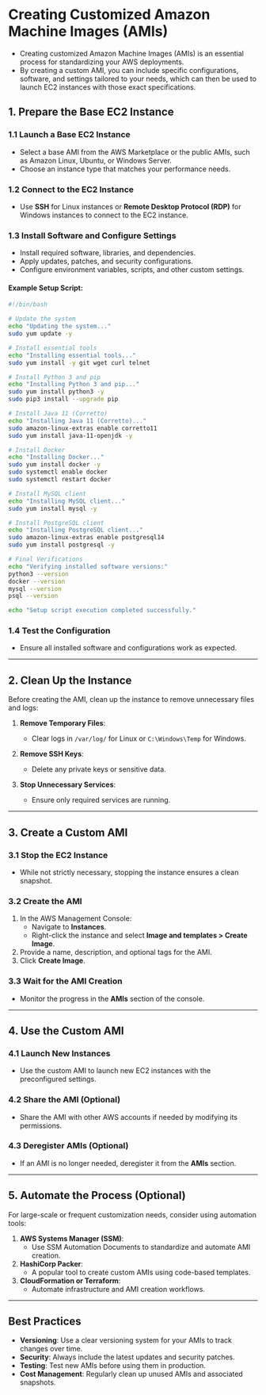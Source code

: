 # Creating Customized Amazon Machine Images (AMIs)

- Creating customized Amazon Machine Images (AMIs) is an essential process for standardizing your AWS deployments.
- By creating a custom AMI, you can include specific configurations, software, and settings tailored to your needs, which can then be used to launch EC2 instances with those exact specifications.

## **1. Prepare the Base EC2 Instance**

### **1.1 Launch a Base EC2 Instance**
- Select a base AMI from the AWS Marketplace or the public AMIs, such as Amazon Linux, Ubuntu, or Windows Server.
- Choose an instance type that matches your performance needs.

### **1.2 Connect to the EC2 Instance**
- Use **SSH** for Linux instances or **Remote Desktop Protocol (RDP)** for Windows instances to connect to the EC2 instance.

### **1.3 Install Software and Configure Settings**
- Install required software, libraries, and dependencies.
- Apply updates, patches, and security configurations.
- Configure environment variables, scripts, and other custom settings.

#### Example Setup Script:
```bash
#!/bin/bash

# Update the system
echo "Updating the system..."
sudo yum update -y

# Install essential tools
echo "Installing essential tools..."
sudo yum install -y git wget curl telnet

# Install Python 3 and pip
echo "Installing Python 3 and pip..."
sudo yum install python3 -y
sudo pip3 install --upgrade pip

# Install Java 11 (Corretto)
echo "Installing Java 11 (Corretto)..."
sudo amazon-linux-extras enable corretto11
sudo yum install java-11-openjdk -y

# Install Docker
echo "Installing Docker..."
sudo yum install docker -y
sudo systemctl enable docker
sudo systemctl restart docker

# Install MySQL client
echo "Installing MySQL client..."
sudo yum install mysql -y

# Install PostgreSQL client
echo "Installing PostgreSQL client..."
sudo amazon-linux-extras enable postgresql14
sudo yum install postgresql -y

# Final Verifications
echo "Verifying installed software versions:"
python3 --version
docker --version
mysql --version
psql --version

echo "Setup script execution completed successfully."
```

### **1.4 Test the Configuration**
- Ensure all installed software and configurations work as expected.

---

## **2. Clean Up the Instance**
Before creating the AMI, clean up the instance to remove unnecessary files and logs:

1. **Remove Temporary Files**:
   - Clear logs in `/var/log/` for Linux or `C:\Windows\Temp` for Windows.

2. **Remove SSH Keys**:
   - Delete any private keys or sensitive data.

3. **Stop Unnecessary Services**:
   - Ensure only required services are running.

---

## **3. Create a Custom AMI**

### **3.1 Stop the EC2 Instance**
- While not strictly necessary, stopping the instance ensures a clean snapshot.

### **3.2 Create the AMI**
1. In the AWS Management Console:
   - Navigate to **Instances**.
   - Right-click the instance and select **Image and templates > Create Image**.
2. Provide a name, description, and optional tags for the AMI.
3. Click **Create Image**.

### **3.3 Wait for the AMI Creation**
- Monitor the progress in the **AMIs** section of the console.

---

## **4. Use the Custom AMI**

### **4.1 Launch New Instances**
- Use the custom AMI to launch new EC2 instances with the preconfigured settings.

### **4.2 Share the AMI (Optional)**
- Share the AMI with other AWS accounts if needed by modifying its permissions.

### **4.3 Deregister AMIs (Optional)**
- If an AMI is no longer needed, deregister it from the **AMIs** section.

---

## **5. Automate the Process (Optional)**
For large-scale or frequent customization needs, consider using automation tools:

1. **AWS Systems Manager (SSM)**:
   - Use SSM Automation Documents to standardize and automate AMI creation.
2. **HashiCorp Packer**:
   - A popular tool to create custom AMIs using code-based templates.
3. **CloudFormation or Terraform**:
   - Automate infrastructure and AMI creation workflows.

---

## **Best Practices**
- **Versioning**: Use a clear versioning system for your AMIs to track changes over time.
- **Security**: Always include the latest updates and security patches.
- **Testing**: Test new AMIs before using them in production.
- **Cost Management**: Regularly clean up unused AMIs and associated snapshots.

